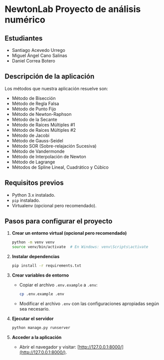 # NewtonLab Proyecto de análisis numérico

## Estudiantes
- Santiago Acevedo Urrego
- Miguel Ángel Cano Salinas
- Daniel Correa Botero

## Descripción de la aplicación
Los métodos que nuestra aplicación resuelve son:
- Método de Bisección
- Método de Regla Falsa
- Método de Punto Fijo
- Método de Newton-Raphson
- Método de la Secante
- Método de Raíces Múltiples #1
- Método de Raíces Múltiples #2
- Método de Jacobi
- Método de Gauss-Seidel
- Método SOR (Sobre-relajación Sucesiva)
- Método de Vandermonde
- Método de Interpolación de Newton
- Método de Lagrange
- Métodos de Spline Lineal, Cuadrático y Cúbico

## Requisitos previos
- Python 3.x instalado.
- `pip` instalado.
- Virtualenv (opcional pero recomendado).

## Pasos para configurar el proyecto

1. **Crear un entorno virtual (opcional pero recomendado)**
   ```bash
   python -m venv venv
   source venv/bin/activate  # En Windows: venv\Scripts\activate
   ```

2. **Instalar dependencias**
   ```bash
   pip install -r requirements.txt
   ```

3. **Crear variables de entorno**
   - Copiar el archivo `.env.example` a `.env`:
     ```bash
     cp .env.example .env
     ```
   - Modificar el archivo `.env` con las configuraciones apropiadas según sea necesario.

4. **Ejecutar el servidor**
   ```bash
   python manage.py runserver
   ```

5. **Acceder a la aplicación**
   - Abrir el navegador y visitar: [http://127.0.0.1:8000/](http://127.0.0.1:8000/).